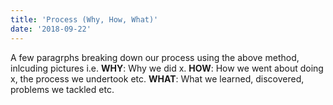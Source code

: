 ```yaml
---
title: 'Process (Why, How, What)'
date: '2018-09-22'
---
```


A few paragrphs breaking down our process using the  above method, inlcuding pictures i.e. **WHY**: Why we did x. **HOW**: How we went about doing x, the process we undertook etc. 
**WHAT**: What we learned, discovered, problems we tackled etc.
